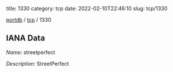 title: 1330
category: tcp
date: 2022-02-10T22:46:10
slug: tcp/1330

[portdb](/) / [tcp](/category/tcp.html) / 1330


## IANA Data

_Name:_ streetperfect

_Description:_ StreetPerfect

